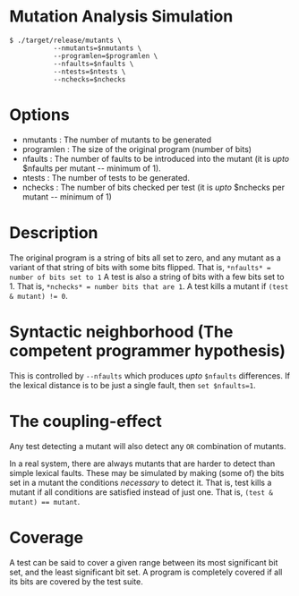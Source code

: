 # Mutation Analysis Simulation

```
$ ./target/release/mutants \
           --nmutants=$nmutants \
           --programlen=$programlen \
           --nfaults=$nfaults \
           --ntests=$ntests \
           --nchecks=$nchecks
```

# Options

* nmutants : The number of mutants to be generated
* programlen : The size of the original program (number of bits)
* nfaults : The number of faults to be introduced into the mutant (it is *upto* $nfaults per mutant -- minimum of 1).
* ntests : The number of tests to be generated.
* nchecks : The number of bits checked per test (it is *upto* $nchecks per mutant -- minimum of 1)

# Description

The original program is a string of bits all set to zero, and any mutant as a
variant of that string of bits with some bits flipped. That is, `*nfaults* = number of bits set to 1`
A test is also a string of bits with a few bits set to 1. That is, `*nchecks* = number bits that are 1`.
A test kills a mutant if `(test & mutant) != 0`.

# Syntactic neighborhood (The competent programmer hypothesis)

This is controlled by `--nfaults` which produces *upto* `$nfaults` differences. If the lexical distance is to be just a single fault, then `set $nfaults=1`.

# The coupling-effect

Any test detecting a mutant will also detect any `OR` combination of mutants.

In a real system, there are always mutants that are harder to detect than simple lexical faults. These may be simulated by making (some of) the bits set in a mutant the conditions *necessary* to detect it. That is, test kills a mutant if all conditions are satisfied instead of just one. That is, `(test & mutant) == mutant`.

# Coverage

A test can be said to cover a given range between its most significant bit set, and the least significant bit set. A program is completely covered if all its bits are covered by the test suite.
